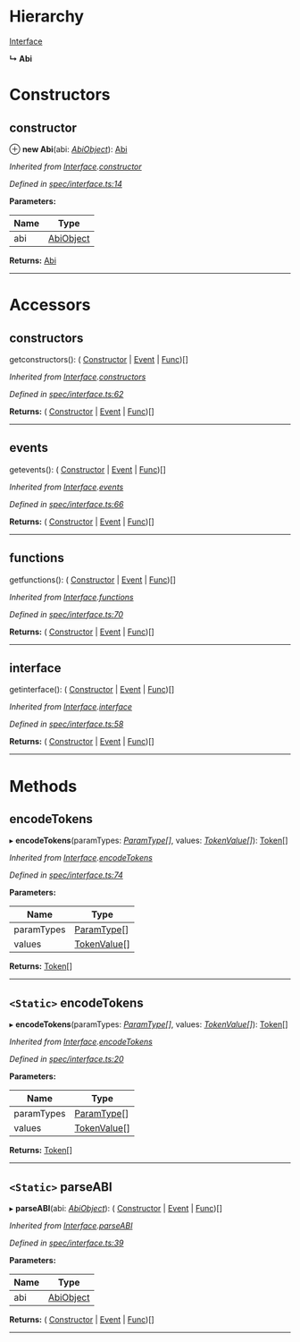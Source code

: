 

# Hierarchy

 [Interface](_spec_interface_.interface.md)

**↳ Abi**

# Constructors

<a id="constructor"></a>

##  constructor

⊕ **new Abi**(abi: *[AbiObject](../modules/_types_.md#abiobject)*): [Abi](_abi_.abi.md)

*Inherited from [Interface](_spec_interface_.interface.md).[constructor](_spec_interface_.interface.md#constructor)*

*Defined in [spec/interface.ts:14](https://github.com/paritytech/js-libs/blob/059d368/packages/abi/src/spec/interface.ts#L14)*

**Parameters:**

| Name | Type |
| ------ | ------ |
| abi | [AbiObject](../modules/_types_.md#abiobject) |

**Returns:** [Abi](_abi_.abi.md)

___

# Accessors

<a id="constructors"></a>

##  constructors

getconstructors(): ( [Constructor](_spec_constructor_.constructor.md) &#124; [Event](_spec_event_event_.event.md) &#124; [Func](_spec_function_.func.md))[]

*Inherited from [Interface](_spec_interface_.interface.md).[constructors](_spec_interface_.interface.md#constructors)*

*Defined in [spec/interface.ts:62](https://github.com/paritytech/js-libs/blob/059d368/packages/abi/src/spec/interface.ts#L62)*

**Returns:** ( [Constructor](_spec_constructor_.constructor.md) &#124; [Event](_spec_event_event_.event.md) &#124; [Func](_spec_function_.func.md))[]

___
<a id="events"></a>

##  events

getevents(): ( [Constructor](_spec_constructor_.constructor.md) &#124; [Event](_spec_event_event_.event.md) &#124; [Func](_spec_function_.func.md))[]

*Inherited from [Interface](_spec_interface_.interface.md).[events](_spec_interface_.interface.md#events)*

*Defined in [spec/interface.ts:66](https://github.com/paritytech/js-libs/blob/059d368/packages/abi/src/spec/interface.ts#L66)*

**Returns:** ( [Constructor](_spec_constructor_.constructor.md) &#124; [Event](_spec_event_event_.event.md) &#124; [Func](_spec_function_.func.md))[]

___
<a id="functions"></a>

##  functions

getfunctions(): ( [Constructor](_spec_constructor_.constructor.md) &#124; [Event](_spec_event_event_.event.md) &#124; [Func](_spec_function_.func.md))[]

*Inherited from [Interface](_spec_interface_.interface.md).[functions](_spec_interface_.interface.md#functions)*

*Defined in [spec/interface.ts:70](https://github.com/paritytech/js-libs/blob/059d368/packages/abi/src/spec/interface.ts#L70)*

**Returns:** ( [Constructor](_spec_constructor_.constructor.md) &#124; [Event](_spec_event_event_.event.md) &#124; [Func](_spec_function_.func.md))[]

___
<a id="interface"></a>

##  interface

getinterface(): ( [Constructor](_spec_constructor_.constructor.md) &#124; [Event](_spec_event_event_.event.md) &#124; [Func](_spec_function_.func.md))[]

*Inherited from [Interface](_spec_interface_.interface.md).[interface](_spec_interface_.interface.md#interface)*

*Defined in [spec/interface.ts:58](https://github.com/paritytech/js-libs/blob/059d368/packages/abi/src/spec/interface.ts#L58)*

**Returns:** ( [Constructor](_spec_constructor_.constructor.md) &#124; [Event](_spec_event_event_.event.md) &#124; [Func](_spec_function_.func.md))[]

___

# Methods

<a id="encodetokens"></a>

##  encodeTokens

▸ **encodeTokens**(paramTypes: *[ParamType](_spec_paramtype_paramtype_.paramtype.md)[]*, values: *[TokenValue](../modules/_types_.md#tokenvalue)[]*): [Token](_token_token_.token.md)[]

*Inherited from [Interface](_spec_interface_.interface.md).[encodeTokens](_spec_interface_.interface.md#encodetokens)*

*Defined in [spec/interface.ts:74](https://github.com/paritytech/js-libs/blob/059d368/packages/abi/src/spec/interface.ts#L74)*

**Parameters:**

| Name | Type |
| ------ | ------ |
| paramTypes | [ParamType](_spec_paramtype_paramtype_.paramtype.md)[] |
| values | [TokenValue](../modules/_types_.md#tokenvalue)[] |

**Returns:** [Token](_token_token_.token.md)[]

___
<a id="encodetokens-1"></a>

## `<Static>` encodeTokens

▸ **encodeTokens**(paramTypes: *[ParamType](_spec_paramtype_paramtype_.paramtype.md)[]*, values: *[TokenValue](../modules/_types_.md#tokenvalue)[]*): [Token](_token_token_.token.md)[]

*Inherited from [Interface](_spec_interface_.interface.md).[encodeTokens](_spec_interface_.interface.md#encodetokens-1)*

*Defined in [spec/interface.ts:20](https://github.com/paritytech/js-libs/blob/059d368/packages/abi/src/spec/interface.ts#L20)*

**Parameters:**

| Name | Type |
| ------ | ------ |
| paramTypes | [ParamType](_spec_paramtype_paramtype_.paramtype.md)[] |
| values | [TokenValue](../modules/_types_.md#tokenvalue)[] |

**Returns:** [Token](_token_token_.token.md)[]

___
<a id="parseabi"></a>

## `<Static>` parseABI

▸ **parseABI**(abi: *[AbiObject](../modules/_types_.md#abiobject)*): ( [Constructor](_spec_constructor_.constructor.md) &#124; [Event](_spec_event_event_.event.md) &#124; [Func](_spec_function_.func.md))[]

*Inherited from [Interface](_spec_interface_.interface.md).[parseABI](_spec_interface_.interface.md#parseabi)*

*Defined in [spec/interface.ts:39](https://github.com/paritytech/js-libs/blob/059d368/packages/abi/src/spec/interface.ts#L39)*

**Parameters:**

| Name | Type |
| ------ | ------ |
| abi | [AbiObject](../modules/_types_.md#abiobject) |

**Returns:** ( [Constructor](_spec_constructor_.constructor.md) &#124; [Event](_spec_event_event_.event.md) &#124; [Func](_spec_function_.func.md))[]

___

